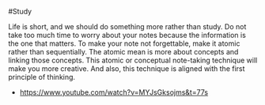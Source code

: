 #Study

Life is short, and we should do something more rather than study. Do not take too much time to worry about your notes because the information is the one that matters. To make your note not forgettable, make it atomic rather than sequentially. The atomic mean is more about concepts and linking those concepts. This atomic or conceptual note-taking technique will make you more creative. And also, this technique is aligned with the first principle of thinking.

- https://www.youtube.com/watch?v=MYJsGksojms&t=77s